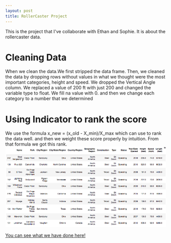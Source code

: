 ```yaml
---
layout: post
title: RollerCaster Project
---
```


This is the project that I've collaborate with Ethan and Sophie. It is about the rollercaster data. 
<h1> Cleaning Data </h1>
When we clean the data.We first stripped the data frame. Then, we cleaned the data by dropping rows without values in what we thought were the most important categories, height and speed. We dropped the Vertical Angle column. We replaced a value of 200 ft with just 200 and changed the variable type to float. We fill na value with 0. and then we change each category to a number that we determined

<h1> Using Indicator to rank the score </h1>
    We use the formula x_new = (x_old - X_min)/X_max which can use to rank the data well. 
    and then we weight these score properly by intuition. From that formula we got this rank.
    <img src = "/images/rollercoaster_rank.png">

<a href = "https://github.com/kimmypracha/Rollercoaster"> You can see what we have done here! </a>
